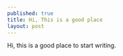 ```yaml
---
published: true
title: Hi, This is a good place
layout: post
---
```

Hi, this is a good place to start writing.